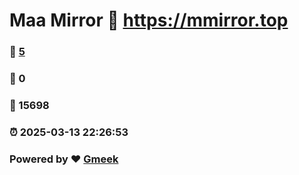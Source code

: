 # Maa Mirror :link: https://mmirror.top 
### :page_facing_up: [5](https://mmirror.top/tag.html) 
### :speech_balloon: 0 
### :hibiscus: 15698 
### :alarm_clock: 2025-03-13 22:26:53 
### Powered by :heart: [Gmeek](https://github.com/Meekdai/Gmeek)
